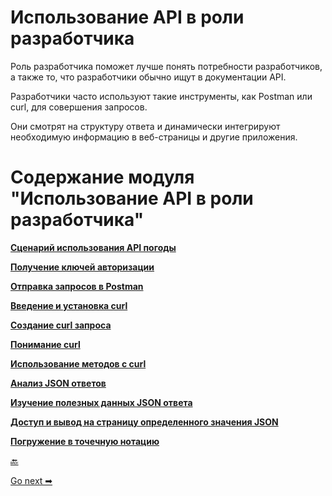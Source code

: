# Использование API в роли разработчика

Роль разработчика поможет лучше понять потребности разработчиков, а также то, что разработчики обычно ищут в документации API.

Разработчики часто используют такие инструменты, как Postman или curl, для совершения запросов.

Они смотрят на структуру ответа и динамически интегрируют необходимую информацию в веб-страницы и другие приложения.

# Содержание модуля "Использование API в роли разработчика"

[**Сценарий использования API погоды**](using-api-scenario.md)

[**Получение ключей авторизации**](get-authorization-keys.md)

[**Отправка запросов в Postman**](submit-requests-postman.md)

[**Введение и установка curl**](curl-intro-and-instalation.md)

[**Создание curl запроса**](make-curl-call.md)

[**Понимание curl**](understand-curl.md)

[**Использование методов с curl**](use-methods-with-curl.md)

[**Анализ JSON ответов**](analyze-json-response.md)

[**Изучение полезных данных JSON ответа**](inspect-json.md)

[**Доступ и вывод на страницу определенного значения JSON**](access-print-value.md)

[**Погружение в точечную нотацию**](dot-notation.md)


[🔙](../introduction-rest-apis/identify-goals.md)

[Go next ➡](using-api-scenario.md)
